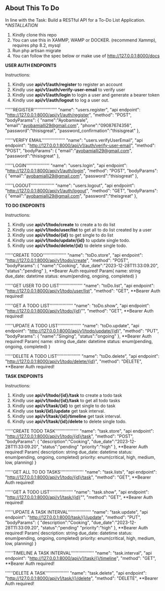 ## About This To Do

In line with the Task: Build a RESTful API for a To-Do List Application. \*_INSTALLATION_

1. Kindly clone this repo
2. You can use this in XAMMP, WAMP or DOCKER. (recommend Xammp), requires php 8.2, mysql
3. Run php artisan migrate
4. You can follow the spec below or make use of http://127.0.0.1:8000/docs

**USER AUTH ENDPOINTS**

Instructions:

1. Kindly use **api/v1/auth/register** to register an account
2. Kindly use **api/v1/auth/verify-user-email** to verify user
3. Kindly use **api/v1/auth/login** to login a user and generate a bearer token
4. Kindly use **api/v1/auth/logout** to log a user out.

''''''REGISTER''''''''''''''''''
"name": "users.register",
"api endpoint": "http://127.0.0.1:8000/api/v1/auth/register",
"method": "POST",
"bodyParams":
{
"name":"Ayobamiwale",
"email":"ayobamialli29@gmail.com",
"phone":"09087674356",
"password":"thisisgreat",
"password_confirmation":"thisisgreat"
},

''''''VERIFY EMAIL''''''''''''''''''
"name": "users.verifyUserEmail",
"api endpoint": "http://127.0.0.1:8000/api/v1/auth/verify-user-email",
"method": "POST",
"bodyParams":
{
"email":"ayobamialli29@gmail.com",
"password":"thisisgreat"
},

''''''LOGIN''''''''''''''''''
"name": "users.login",
"api endpoint": "http://127.0.0.1:8000/api/v1/auth/login",
"method": "POST",
"bodyParams":
{
"email":"ayobamialli29@gmail.com",
"password":"thisisgreat"
},

''''''LOGOUT''''''''''''''''''
"name": "users.logout",
"api endpoint": "http://127.0.0.1:8000/api/v1/auth/logout",
"method": "GET",
"bodyParams":
{
"email":"ayobamialli29@gmail.com",
"password":"theisgreat"
},

**TO DO ENDPOINTS**

Instructions:

1. Kindly use **api/v1/todo/create** to create a to do list
2. Kindly use **api/v1/todo/user/list** to get all to do list created by a user
3. Kindly use **api/v1/todo/{id}** to get single to do list
4. Kindly use **api/v1/todo/update/{id}** to update single todo.
5. Kindly use **api/v1/todo/delete/{id}** to delete single todo.

''''''CREATE TODO''''''''''''''''''
"name": "toDo.store",
"api endpoint": "http://127.0.0.1:8000/api/v1/todo/create",
"method": "POST",
"bodyParams":
{
"name":"Cooking",
"due_date":"2023-12-28T11:33:09.20",
"status":"pending"
},
\*\*Bearer Auth required!
Param{
name: string
due_date: datetime
status: enum(pending, ongoing, completed)
}

''''''GET USER TO DO LIST''''''''''''''''''
"name": "toDo.list",
"api endpoint": "http://127.0.0.1:8000/api/v1/todo/user/list",
"method": "GET",
\*\*Bearer Auth required!

''''''GET A TODO LIST''''''''''''''''''
"name": "toDo.show",
"api endpoint": "http://127.0.0.1:8000/api/v1/todo/{id}"",
"method": "GET",
\*\*Bearer Auth required!

''''''UPDATE A TODO LIST''''''''''''''''''
"name": "toDo.update",
"api endpoint": "http://127.0.0.1:8000/api/v1/todo/update/{id}",
"method": "PUT",
"bodyParams":
{
"name":"Singing",
"status":"ongoing"
},
\*\*Bearer Auth required!
Param{
name: string
due_date: datetime
status: enum(pending, ongoing, completed)
}

''''''DELETE A TODO LIST''''''''''''''''''
"name": "toDo.delete",
"api endpoint": "http://127.0.0.1:8000/api/v1/todo/delete/{id}",
"method": "DELETE",
\*\*Bearer Auth required!

**TASK ENDPOINTS**

Instructions:

1. Kindly use **api/v1/todo/{id}/task** to create a todo task
2. Kindly use **api/v1/todo/{id}/task** to get all todo tasks
3. Kindly use **api/v1/task/{id}** to get single to do task
4. Kindly use **task/{id}/update** get task interval.
5. Kindly use **api/v1/task/{id}/timeline** get task interval.
6. Kindly use **api/v1/task/{id}/delete** to delete single todo.

''''''CREATE TODO TASK''''''''''''''''''
"name": "task.store",
"api endpoint": "http://127.0.0.1:8000/api/v1/todo/{id}/task",
"method": "POST",
"bodyParams":
{
"description":"Cooking",
"due_date":"2023-12-28T11:33:09.20",
"status":"pending"
"priority":"high"
},
\*\*Bearer Auth required!
Param{
description: string
due_date: datetime
status: enum(pending, ongoing, completed)
priority: enum(critical, high, medium, low, planning)
}

''''''GET ALL TO DO TASKS''''''''''''''''''
"name": "task.lists",
"api endpoint": "http://127.0.0.1:8000/api/v1/todo/{id}/task",
"method": "GET",
\*\*Bearer Auth required!

''''''GET A TODO LIST''''''''''''''''''
"name": "task.show",
"api endpoint": "http://127.0.0.1:8000/api/v1/task/{id}"",
"method": "GET",
\*\*Bearer Auth required!

''''''UPDATE A TASK INTERVAL''''''''''''''''''
"name": "task.update",
"api endpoint": "http://127.0.0.1:8000/task/{}/update",
"method": "PUT",
"bodyParams":
{
"description":"Cooking",
"due_date":"2023-12-28T11:33:09.20",
"status":"pending"
"priority":"high"
},
\*\*Bearer Auth required!
Param{
description: string
due_date: datetime
status: enum(pending, ongoing, completed)
priority: enum(critical, high, medium, low, planning)
}

''''''TIMELINE A TASK INTERVAL''''''''''''''''''
"name": "task.interval",
"api endpoint": "http://127.0.0.1:8000/api/v1/task/{}/timeline",
"method": "GET",
\*\*Bearer Auth required!

''''''DELETE A TASK''''''''''''''''''
"name": "task.delete",
"api endpoint": "http://127.0.0.1:8000/api/v1/task/{}/delete",
"method": "DELETE",
\*\*Bearer Auth required!
